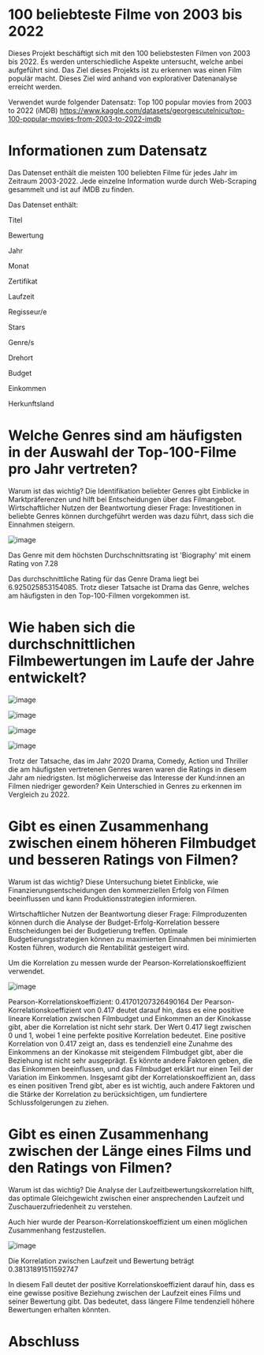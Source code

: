 # 100 beliebteste Filme von 2003 bis 2022 

Dieses Projekt beschäftigt sich mit den 100 beliebstesten Filmen von 2003 bis 2022. Es werden unterschiedliche Aspekte untersucht, welche anbei aufgeführt sind. Das Ziel dieses Projekts ist zu erkennen was einen Film populär macht. Dieses Ziel wird anhand von explorativer Datenanalyse erreicht werden. 

Verwendet wurde folgender Datensatz: Top 100 popular movies from 2003 to 2022 
(iMDB)  https://www.kaggle.com/datasets/georgescutelnicu/top-100-popular-movies-from-2003-to-2022-imdb 

# Informationen zum Datensatz
Das Datenset enthält die meisten 100 beliebten Filme für jedes Jahr im Zeitraum 2003-2022.
Jede einzelne Information wurde durch Web-Scraping gesammelt und ist auf iMDB zu finden.

Das Datenset enthält:

Titel

Bewertung

Jahr

Monat

Zertifikat

Laufzeit

Regisseur/e

Stars

Genre/s

Drehort

Budget

Einkommen

Herkunftsland

# Welche Genres sind am häufigsten in der Auswahl der Top-100-Filme pro Jahr vertreten?

Warum ist das wichtig? 
Die Identifikation beliebter Genres gibt Einblicke in Marktpräferenzen und hilft bei Entscheidungen über das Filmangebot.
Wirtschaftlicher Nutzen der Beantwortung dieser Frage: Investitionen in beliebte Genres können durchgeführt werden was dazu führt, dass sich die Einnahmen steigern. 

![image](https://github.com/Alisa99j/Pr-sentation_Analysewerkzeuge/assets/155681145/4863c681-656a-4d81-9f48-232152ab0043)

Das Genre mit dem höchsten Durchschnittsrating ist 'Biography' mit einem Rating von 7.28

Das durchschnittliche Rating für das Genre Drama liegt bei  6.925025853154085. Trotz dieser Tatsache ist Drama das Genre, welches am häufigsten in den Top-100-Filmen vorgekommen ist. 


# Wie haben sich die durchschnittlichen Filmbewertungen im Laufe der Jahre entwickelt?

![image](https://github.com/Alisa99j/Pr-sentation_Analysewerkzeuge/assets/155681145/47f3c620-203b-4bd0-a2f3-5a74545f5828)

![image](https://github.com/Alisa99j/Pr-sentation_Analysewerkzeuge/assets/155681145/9579784a-f55f-4440-aa7f-97a7f27d8541)

![image](https://github.com/Alisa99j/Pr-sentation_Analysewerkzeuge/assets/155681145/e8303573-4438-4763-a639-f0cbd566f484)

![image](https://github.com/Alisa99j/Pr-sentation_Analysewerkzeuge/assets/155681145/80ca4af1-63cc-4ca2-b639-d0747ec9a389)

Trotz der Tatsache, das im Jahr 2020 Drama, Comedy, Action und Thriller die am häufigsten vertretenen Genres waren waren die Ratings in diesem Jahr am niedrigsten. Ist möglicherweise das Interesse der Kund:innen an Filmen niedriger geworden? Kein Unterschied in Genres zu erkennen im Vergleich zu 2022.  

# Gibt es einen Zusammenhang zwischen einem höheren Filmbudget und besseren Ratings von Filmen? 
Warum ist das wichtig? Diese Untersuchung bietet Einblicke, wie Finanzierungsentscheidungen den kommerziellen Erfolg von Filmen beeinflussen und kann Produktionsstrategien informieren.

Wirtschaftlicher Nutzen der Beantwortung dieser Frage: Filmproduzenten können durch die Analyse der Budget-Erfolg-Korrelation bessere Entscheidungen bei der Budgetierung treffen. Optimale Budgetierungsstrategien können zu maximierten Einnahmen bei minimierten Kosten führen, wodurch die Rentabilität gesteigert wird. 

Um die Korrelation zu messen wurde der Pearson-Korrelationskoeffizient verwendet. 

![image](https://github.com/Alisa99j/Pr-sentation_Analysewerkzeuge/assets/155681145/fd68073b-02ee-4de6-9d6f-2db05f763c78)


Pearson-Korrelationskoeffizient: 0.41701207326490164
Der Pearson-Korrelationskoeffizient von 0.417 deutet darauf hin, dass es eine positive lineare Korrelation zwischen Filmbudget und Einkommen an der Kinokasse gibt, aber die Korrelation ist nicht sehr stark. Der Wert 0.417 liegt zwischen 0 und 1, wobei 1 eine perfekte positive Korrelation bedeutet. 
Eine positive Korrelation von 0.417 zeigt an, dass es tendenziell eine Zunahme des Einkommens an der Kinokasse mit steigendem Filmbudget gibt, aber die Beziehung ist nicht sehr ausgeprägt. Es könnte andere Faktoren geben, die das Einkommen beeinflussen, und das Filmbudget erklärt nur einen Teil der Variation im Einkommen.
Insgesamt gibt der Korrelationskoeffizient an, dass es einen positiven Trend gibt, aber es ist wichtig, auch andere Faktoren und die Stärke der Korrelation zu berücksichtigen, um fundiertere Schlussfolgerungen zu ziehen.


# Gibt es einen Zusammenhang zwischen der Länge eines Films und den Ratings von Filmen? 

Warum ist das wichtig?
Die Analyse der Laufzeitbewertungskorrelation hilft, das optimale Gleichgewicht zwischen einer ansprechenden Laufzeit und Zuschauerzufriedenheit zu verstehen. 

Auch hier wurde der Pearson-Korrelationskoeffizient um einen möglichen Zusammenhang festzustellen. 

![image](https://github.com/Alisa99j/Pr-sentation_Analysewerkzeuge/assets/155681145/cb9d2ea7-6274-4ec6-a2a9-8a4c9f701444)

Die Korrelation zwischen Laufzeit und Bewertung beträgt 0.38131891511592747

In diesem Fall deutet der positive Korrelationskoeffizient darauf hin, dass es eine gewisse positive Beziehung zwischen der Laufzeit eines Films und seiner Bewertung gibt. Das bedeutet, dass längere Filme tendenziell höhere Bewertungen erhalten könnten.  

# Abschluss 
